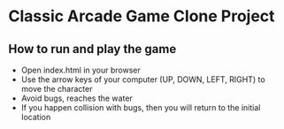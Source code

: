 # Classic Arcade Game Clone Project

## How to run and play the game
- Open index.html in your browser
- Use the arrow keys of your computer (UP, DOWN, LEFT, RIGHT) to move the character
- Avoid bugs, reaches the water
- If you happen collision with bugs, then you will return to the initial location